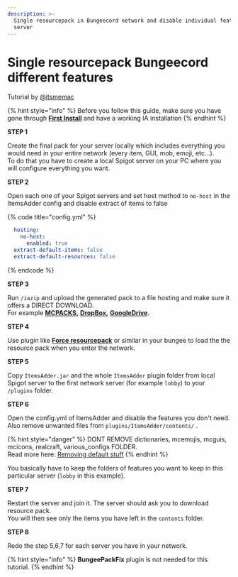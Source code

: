 ```yaml
---
description: >-
  Single resourcepack in Bungeecord network and disable individual features per
  server
---
```


# Single resourcepack Bungeecord different features

Tutorial by [@itsmemac](https://github.com/LoneDev6/Wiki-ItemsAdder/pull/35)

{% hint style="info" %}
Before you follow this guide, make sure you have gone through [**First Install**](https://itemsadder.devs.beer/first-install) and have a working IA installation
{% endhint %}

**STEP 1**

Create the final pack for your server locally which includes everything you would need in your entire network (every item, GUI, mob, emoji, etc...).\
To do that you have to create a local Spigot server on your PC where you will configure everything you want.

**STEP 2**

Open each one of your Spigot servers and set host method to `no-host` in the ItemsAdder config and disable extract of items to false

{% code title="config.yml" %}
```yaml
  hosting:
    no-host:
      enabled: true
  extract-default-items: false
  extract-default-resources: false
```
{% endcode %}

**STEP 3**

Run `/iazip` and upload the generated pack to a file hosting and make sure it offers a DIRECT DOWNLOAD.\
For example [**MCPACKS**](https://mc-packs.net/)**,** [**DropBox**](../../plugin-usage/resourcepack-hosting/resourcepack-on-dropbox.md)**,** [**GoogleDrive**](../../plugin-usage/resourcepack-hosting/google-drive-1.17.1+.md)**.**

**STEP 4**

Use plugin like [**Force resourcepack**](https://www.spigotmc.org/resources/force-resourcepacks.10499/) or similar in your bungee to load the the resource pack when you enter the network.

**STEP 5**

Copy `ItemsAdder.jar` and the whole `ItemsAdder` plugin folder from local Spigot server to the first network server (for example `lobby`) to your `/plugins` folder.

**STEP 6**

Open the config.yml of ItemsAdder and disable the features you don't need.\
Also remove unwanted files from `plugins/ItemsAdder/contents/` .

{% hint style="danger" %}
DONT REMOVE dictionaries, mcemojis, mcguis, mcicons, realcraft, various\_configs FOLDER.\
Read more here: [Removing default stuff](broken-reference)
{% endhint %}

You basically have to keep the folders of features you want to keep in this particular server (`lobby` in this example).

**STEP 7**

Restart the server and join it. The server should ask you to download resource pack.\
You will then see only the items you have left in the `contents` folder.

**STEP 8**

Redo the step 5,6,7 for each server you have in your network.

{% hint style="info" %}
**BungeePackFix** plugin is not needed for this tutorial.
{% endhint %}
